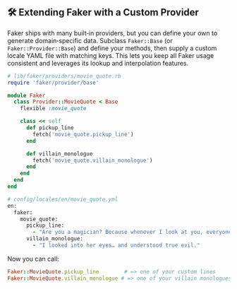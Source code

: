 ## 🛠️ Extending Faker with a Custom Provider

Faker ships with many built‑in providers, but you can define your own to generate domain‑specific data. Subclass `Faker::Base` (or `Faker::Provider::Base`) and define your methods, then supply a custom locale YAML file with matching keys. This lets you keep all Faker usage consistent and leverages its lookup and interpolation features.

```ruby
# lib/faker/providers/movie_quote.rb
require 'faker/provider/base'

module Faker
  class Provider::MovieQuote < Base
    flexible :movie_quote

    class << self
      def pickup_line
        fetch('movie_quote.pickup_line')
      end

      def villain_monologue
        fetch('movie_quote.villain_monologue')
      end
    end
  end
end

# config/locales/en/movie_quote.yml
en:
  faker:
    movie_quote:
      pickup_line:
        - "Are you a magician? Because whenever I look at you, everyone else disappears."
      villain_monologue:
        - "I looked into her eyes… and understood true evil."
```

Now you can call:

```ruby
Faker::MovieQuote.pickup_line        # => one of your custom lines
Faker::MovieQuote.villain_monologue # => one of your villain monologues
```
